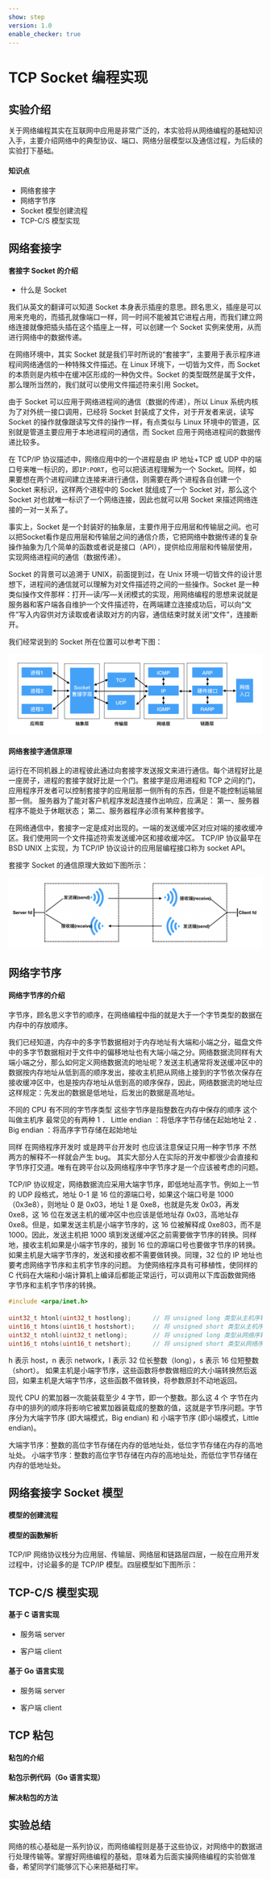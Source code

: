```yaml
---
show: step
version: 1.0
enable_checker: true
---
```


# TCP Socket 编程实现

## 实验介绍

关于网络编程其实在互联网中应用是非常广泛的，本实验将从网络编程的基础知识入手，主要介绍网络中的典型协议、端口、网络分层模型以及通信过程，为后续的实验打下基础。

#### 知识点

- 网络套接字
- 网络字节序
- Socket 模型创建流程
- TCP-C/S 模型实现

## 网络套接字

#### 套接字 Socket 的介绍

- 什么是 Socket

我们从英文的翻译可以知道 Socket 本身表示插座的意思。顾名思义，插座是可以用来充电的，而插孔就像端口一样，同一时间不能被其它进程占用，而我们建立网络连接就像把插头插在这个插座上一样，可以创建一个 Socket 实例来使用，从而进行网络中的数据传递。

在网络环境中，其实 Socket 就是我们平时所说的“套接字”，主要用于表示程序进程间网络通信的一种特殊文件描述。在 Linux 环境下，一切皆为文件，而 Socket 的本质则是内核中在缓冲区形成的一种伪文件。Socket 的类型既然是属于文件，那么理所当然的，我们就可以使用文件描述符来引用 Socket。

由于 Socket 可以应用于网络进程间的通信（数据的传递），所以 Linux 系统内核为了对外统一接口调用，已经将 Socket 封装成了文件，对于开发者来说，读写 Socket 的操作就像跟读写文件的操作一样，有点类似与 Linux 环境中的管道，区别就是管道主要应用于本地进程间的通信，而 Socket 应用于网络进程间的数据传递比较多。

在 TCP/IP 协议描述中，网络应用中的一个进程是由 IP 地址+TCP 或 UDP 中的端口号来唯一标识的，即`IP:PORT`，也可以把该进程理解为一个 Socket。同样，如果要想在两个进程间建立连接来进行通信，则需要在两个进程各自创建一个 Socket 来标识，这样两个进程中的 Socket 就组成了一个 Socket 对，那么这个 Socket 对也就唯一标识了一个网络连接，因此也就可以用 Socket 来描述网络连接的一对一关系了。

事实上，Socket 是一个封装好的抽象层，主要作用于应用层和传输层之间。也可以把Socket看作是应用层和传输层之间的通信介质，它把网络中数据传递的复杂操作抽象为几个简单的函数或者说是接口（API），提供给应用层和传输层使用，实现网络进程间的通信（数据传递）。

Socket 的背景可以追溯于 UNIX，前面提到过，在 Unix 环境一切皆文件的设计思想下，进程间的通信就可以理解为对文件描述符之间的一些操作。Socket 是一种类似操作文件那样：打开—读/写—关闭模式的实现，用网络编程的思想来说就是服务器和客户端各自维护一个文件描述符，在两端建立连接成功后，可以向“文件”写入内容供对方读取或者读取对方的内容，通信结束时就关闭“文件”，连接断开。

我们经常说到的 Socket 所在位置可以参考下图：

![1](./picture3/socket-sit.png)

#### 网络套接字通信原理

运行在不同机器上的进程彼此通过向套接字发送报文来进行通信。每个进程好比是一座房子，进程的套接字就好比是一个门。套接字是应用进程和 TCP 之间的门，应用程序开发者可以控制套接字的应用层那一侧所有的东西，但是不能控制运输层那一侧。
服务器为了能对客户机程序发起连接作出响应，应满足：
第一、服务器程序不能处于休眠状态；
第二、服务器程序必须有某种套接字。

在网络通信中，套接字一定是成对出现的。一端的发送缓冲区对应对端的接收缓冲区。我们使用同一个文件描述符索发送缓冲区和接收缓冲区。
TCP/IP 协议最早在 BSD UNIX 上实现，为 TCP/IP 协议设计的应用层编程接口称为 socket API。

套接字 Socket 的通信原理大致如下图所示：

![2](./picture3/socket-sc.png)

## 网络字节序

#### 网络字节序的介绍

字节序，顾名思义字节的顺序，在网络编程中指的就是大于一个字节类型的数据在内存中的存放顺序。

我们已经知道，内存中的多字节数据相对于内存地址有大端和小端之分，磁盘文件中的多字节数据相对于文件中的偏移地址也有大端小端之分。网络数据流同样有大端小端之分，那么如何定义网络数据流的地址呢？发送主机通常将发送缓冲区中的数据按内存地址从低到高的顺序发出，接收主机把从网络上接到的字节依次保存在接收缓冲区中，也是按内存地址从低到高的顺序保存，因此，网络数据流的地址应这样规定：先发出的数据是低地址，后发出的数据是高地址。

不同的 CPU 有不同的字节序类型 这些字节序是指整数在内存中保存的顺序 这个叫做主机序
最常见的有两种
1 ． Little endian ：将低序字节存储在起始地址
2 ． Big endian ：将高序字节存储在起始地址

同样 在网络程序开发时 或是跨平台开发时 也应该注意保证只用一种字节序 不然两方的解释不一样就会产生 bug。
其实大部分人在实际的开发中都很少会直接和字节序打交道。唯有在跨平台以及网络程序中字节序才是一个应该被考虑的问题。

TCP/IP 协议规定，网络数据流应采用大端字节序，即低地址高字节。例如上一节的 UDP 段格式，地址 0-1 是 16 位的源端口号，如果这个端口号是 1000（0x3e8），则地址 0 是 0x03，地址 1 是 0xe8，也就是先发 0x03，再发 0xe8，这 16 位在发送主机的缓冲区中也应该是低地址存 0x03，高地址存 0xe8。但是，如果发送主机是小端字节序的，这 16 位被解释成 0xe803，而不是 1000。因此，发送主机把 1000 填到发送缓冲区之前需要做字节序的转换。同样地，接收主机如果是小端字节序的，接到 16 位的源端口号也要做字节序的转换。如果主机是大端字节序的，发送和接收都不需要做转换。同理，32 位的 IP 地址也要考虑网络字节序和主机字节序的问题。
为使网络程序具有可移植性，使同样的 C 代码在大端和小端计算机上编译后都能正常运行，可以调用以下库函数做网络字节序和主机字节序的转换。

```c
#include <arpa/inet.h>

uint32_t htonl(uint32_t hostlong);      // 将 unsigned long 类型从主机序转换为网络序
uint16_t htons(uint16_t hostshort);     // 将 unsigned short 类型从主机序转换为网络序
uint32_t ntohl(uint32_t netlong);       // 将 unsigned long 类型从网络序转换为主机序
uint16_t ntohs(uint16_t netshort);      // 将 unsigned short 类型从网络序转换为主机序
```

h 表示 host，n 表示 network，l 表示 32 位长整数（long），s 表示 16 位短整数（short）。
如果主机是小端字节序，这些函数将参数做相应的大小端转换然后返回，如果主机是大端字节序，这些函数不做转换，将参数原封不动地返回。

现代 CPU 的累加器一次能装载至少 4 字节，即一个整数。那么这 4 个 字节在内存中的排列的顺序将影响它被累加器装载成的整数的值，这就是字节序问题。字节序分为大端字节序 (即大端模式，Big endian) 和 小端字节序 (即小端模式，Little endian)。

大端字节序：整数的高位字节存储在内存的低地址处，低位字节存储在内存的高地址处。
小端字节序：整数的高位字节存储在内存的高地址处，而低位字节存储在内存的低地址处。

## 网络套接字 Socket 模型

#### 模型的创建流程

#### 模型的函数解析

TCP/IP 网络协议栈分为应用层、传输层、网络层和链路层四层，一般在应用开发过程中，讨论最多的是 TCP/IP 模型。四层模型如下图所示：

## TCP-C/S 模型实现

#### 基于 C 语言实现

- 服务端 server

- 客户端 client

#### 基于 Go 语言实现

- 服务端 server

- 客户端 client

## TCP 粘包

#### 粘包的介绍

#### 粘包示例代码（Go 语言实现）

#### 解决粘包的方法

## 实验总结

网络的核心基础是一系列协议，而网络编程则是基于这些协议，对网络中的数据进行处理传输等。掌握好网络编程的基础，意味着为后面实操网络编程的实验做准备，希望同学们能够沉下心来把基础打牢。
